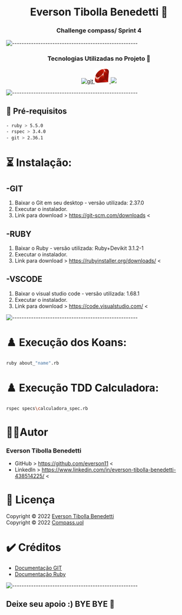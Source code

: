 <h1 align="center">Everson Tibolla Benedetti 👋</h1>
<h3 align="center"> Challenge compass/ Sprint 4</h3>


![-----------------------------------------------------](https://raw.githubusercontent.com/andreasbm/readme/master/assets/lines/rainbow.png)

<h3 align="center">Tecnologias Utilizadas no Projeto 📌</h3>

<p align="center"> <a href="https://git-scm.com/" target="_blank" rel="noreferrer"> <img src="https://www.vectorlogo.zone/logos/git-scm/git-scm-icon.svg" alt="git" width="40" height="40"/> </a> <a href="https://www.ruby-lang.org/en/" target="_blank" rel="noreferrer"> <img src="https://raw.githubusercontent.com/devicons/devicon/master/icons/ruby/ruby-original.svg" alt="ruby" width="40" height="40"/> <img src=https://user-images.githubusercontent.com/106784535/176747130-46677b0c-cb20-4cc5-b177-ada7b6a7c2fd.png>
 </a> </p>
 
 
![-----------------------------------------------------](https://raw.githubusercontent.com/andreasbm/readme/master/assets/lines/rainbow.png) 

##  📍 Pré-requisitos
 
```sh
- ruby > 5.5.0
- rspec > 3.4.0
- git > 2.36.1
```

# ⏳ Instalação:
## -GIT
1. Baixar o Git em seu desktop - versão utilizada: 2.37.0 
2. Executar o instalador.
3. Link para download > https://git-scm.com/downloads <

## -RUBY
 1. Baixar o Ruby - versão utilizada: Ruby+Devikit 3.1.2-1 
 2. Executar o instalador.
 3. Link para download > https://rubyinstaller.org/downloads/ <
 
 ## -VSCODE
 1. Baixar o visual studio code - versão utilizada: 1.68.1
 2. Executar o instalador.
 3. Link para download > https://code.visualstudio.com/ <
 
 ![-----------------------------------------------------](https://raw.githubusercontent.com/andreasbm/readme/master/assets/lines/rainbow.png)
 
 # ♟️ Execução dos Koans:
  ```sh
 ruby about_"name".rb
 ```
 
# ♟️ Execução TDD Calculadora:
 ```sh
 rspec specs\calculadora_spec.rb
 
 ```
 # 🙋‍♂️Autor
### Everson Tibolla Benedetti
- GitHub > https://github.com/everson11 <
- LinkedIn > https://www.linkedin.com/in/everson-tibolla-benedetti-438514225/ <


# 📑 Licença
Copyright © 2022 [Everson Tibolla Benedetti](https://github.com/everson11)<br>
Copyright © 2022 [Compass.uol](https://compass.uol/)

# ✔️ Créditos
- [Documentação GIT](https://git-scm.com/doc)
- [Documentação Ruby](https://www.ruby-lang.org/pt/documentation/)

![-----------------------------------------------------](https://raw.githubusercontent.com/andreasbm/readme/master/assets/lines/rainbow.png)
## Deixe seu apoio :) BYE BYE 👋

